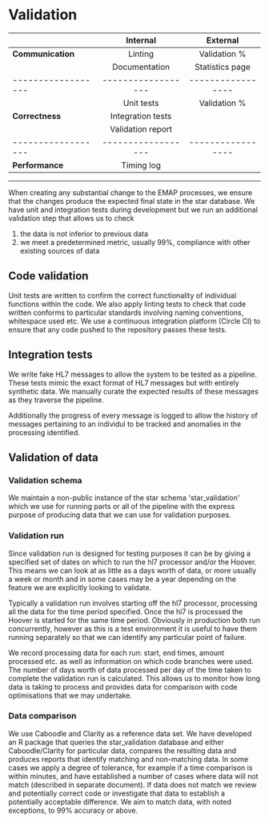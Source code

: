 # Validation

|                  |Internal          |External|
|---               | :---:            | :---: |
|**Communication** |Linting           | Validation % |
|                  |Documentation     | Statistics page|
|------------------|------------------|-----------------|
|                  |Unit tests        | Validation % |
|**Correctness**   |Integration tests | |
|                  |Validation report | |
|------------------|------------------|-----------------|
|**Performance**   |Timing log        | |

---
When creating any substantial change to the EMAP processes, we ensure that the changes produce the 
expected final state in the star database. 
We have unit and integration tests during development but we run an additional validation step that allows us to check

1. the data is not inferior to previous data
2. we meet a predetermined metric, usually 99%, compliance with other existing sources of data  

## Code validation

Unit tests are written to confirm the correct functionality of individual functions within the code. 
We also apply linting tests to check that code written conforms to particular standards involving naming conventions, whitespace used etc.
We use a continuous integration platform (Circle CI) to ensure that any code pushed to the repository passes these tests.  

## Integration tests

We write fake HL7 messages to allow the system to be tested as a pipeline. 
These tests mimic the exact format of HL7 messages but with entirely synthetic data.
We manually curate the expected results of these messages as they traverse the pipeline.

Additionally the progress of every message is logged to allow the history of messages pertaining to an individul to be tracked and anomalies in the processing identified.

## Validation of data

### Validation schema

We maintain a non-public instance of the star schema 'star_validation' which we use for running parts or all of the pipeline with the express purpose of producing data that we can use for validation purposes. 

### Validation run

Since validation run is designed for testing purposes it can be by giving a specified set of dates on which to run the hl7 processor and/or the Hoover.
This means we can look at as little as a days worth of data, or more usually a week or month and in some cases may be a year depending on the feature we are explicitly looking to validate.

Typically a validation run involves starting off the hl7 processor, processing all the data for the time period specified.
Once the hl7 is processed the Hoover is started for the same time period. 
Obviously in production both run concurrently, however as this is a test environment it is useful to have them running separately so that we can identify any particular point of failure.

We record processing data for each run: start, end times, amount processed etc. as well as information on which code branches were used.
The number of days worth of data processed per day of the time taken to complete the validation run is calculated.
This allows us to monitor how long data is taking to process and provides data for comparison with code optimisations that we may undertake.

### Data comparison ##

We use Caboodle and Clarity as a reference data set.
We have developed an R package that queries the star_validation database and either Caboodle/Clarity for particular data, compares the resulting data and produces reports that identify matching and non-matching data. 
In some cases we apply a degree of tolerance, for example if a time comparison is within minutes, and have established a number of cases where data will not match (described in separate document).
If data does not match we review and potentially correct code or investigate that data to establish a potentially acceptable difference.
We aim to match data, with noted exceptions, to 99% accuracy or above.  